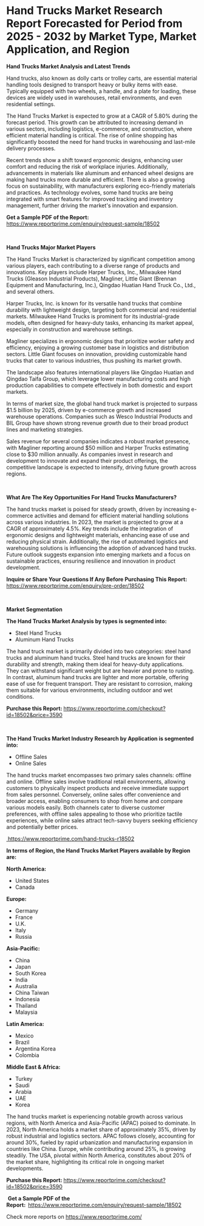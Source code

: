 <p><h1>Hand Trucks Market Research Report Forecasted for Period from 2025 -  2032 by Market Type, Market Application, and Region</h1></p><p><strong>Hand Trucks Market Analysis and Latest Trends</strong></p>
<p><p>Hand trucks, also known as dolly carts or trolley carts, are essential material handling tools designed to transport heavy or bulky items with ease. Typically equipped with two wheels, a handle, and a plate for loading, these devices are widely used in warehouses, retail environments, and even residential settings.</p><p>The Hand Trucks Market is expected to grow at a CAGR of 5.80% during the forecast period. This growth can be attributed to increasing demand in various sectors, including logistics, e-commerce, and construction, where efficient material handling is critical. The rise of online shopping has significantly boosted the need for hand trucks in warehousing and last-mile delivery processes.</p><p>Recent trends show a shift toward ergonomic designs, enhancing user comfort and reducing the risk of workplace injuries. Additionally, advancements in materials like aluminum and enhanced wheel designs are making hand trucks more durable and efficient. There is also a growing focus on sustainability, with manufacturers exploring eco-friendly materials and practices. As technology evolves, some hand trucks are being integrated with smart features for improved tracking and inventory management, further driving the market's innovation and expansion.</p></p>
<p><strong>Get a Sample PDF of the Report:&nbsp;</strong> <a href="https://www.reportprime.com/enquiry/request-sample/18502?utm_campaign=2774&utm_medium=2&utm_source=Github&utm_content=ia&utm_term=19032025&utm_id=hand-trucks">https://www.reportprime.com/enquiry/request-sample/18502</a></p>
<p>&nbsp;</p>
<p><strong>Hand Trucks Major Market Players</strong></p>
<p><p>The Hand Trucks Market is characterized by significant competition among various players, each contributing to a diverse range of products and innovations. Key players include Harper Trucks, Inc., Milwaukee Hand Trucks (Gleason Industrial Products), Magliner, Little Giant (Brennan Equipment and Manufacturing, Inc.), Qingdao Huatian Hand Truck Co., Ltd., and several others. </p><p>Harper Trucks, Inc. is known for its versatile hand trucks that combine durability with lightweight design, targeting both commercial and residential markets. Milwaukee Hand Trucks is prominent for its industrial-grade models, often designed for heavy-duty tasks, enhancing its market appeal, especially in construction and warehouse settings.</p><p>Magliner specializes in ergonomic designs that prioritize worker safety and efficiency, enjoying a growing customer base in logistics and distribution sectors. Little Giant focuses on innovation, providing customizable hand trucks that cater to various industries, thus pushing its market growth.</p><p>The landscape also features international players like Qingdao Huatian and Qingdao Taifa Group, which leverage lower manufacturing costs and high production capabilities to compete effectively in both domestic and export markets.</p><p>In terms of market size, the global hand truck market is projected to surpass $1.5 billion by 2025, driven by e-commerce growth and increased warehouse operations. Companies such as Wesco Industrial Products and BIL Group have shown strong revenue growth due to their broad product lines and marketing strategies.</p><p>Sales revenue for several companies indicates a robust market presence, with Magliner reporting around $50 million and Harper Trucks estimating close to $30 million annually. As companies invest in research and development to innovate and expand their product offerings, the competitive landscape is expected to intensify, driving future growth across regions.</p></p>
<p>&nbsp;</p>
<p><strong>What Are The Key Opportunities For Hand Trucks Manufacturers?</strong></p>
<p><p>The hand trucks market is poised for steady growth, driven by increasing e-commerce activities and demand for efficient material handling solutions across various industries. In 2023, the market is projected to grow at a CAGR of approximately 4.5%. Key trends include the integration of ergonomic designs and lightweight materials, enhancing ease of use and reducing physical strain. Additionally, the rise of automated logistics and warehousing solutions is influencing the adoption of advanced hand trucks. Future outlook suggests expansion into emerging markets and a focus on sustainable practices, ensuring resilience and innovation in product development.</p></p>
<p><strong>Inquire or Share Your Questions If Any Before Purchasing This Report:</strong> <a href="https://www.reportprime.com/enquiry/pre-order/18502?utm_campaign=2774&utm_medium=2&utm_source=Github&utm_content=ia&utm_term=19032025&utm_id=hand-trucks">https://www.reportprime.com/enquiry/pre-order/18502</a></p>
<p>&nbsp;</p>
<p><strong>Market Segmentation</strong></p>
<p><strong>The Hand Trucks Market Analysis by types is segmented into:</strong></p>
<p><ul><li>Steel Hand Trucks</li><li>Aluminum Hand Trucks</li></ul></p>
<p><p>The hand truck market is primarily divided into two categories: steel hand trucks and aluminum hand trucks. Steel hand trucks are known for their durability and strength, making them ideal for heavy-duty applications. They can withstand significant weight but are heavier and prone to rusting. In contrast, aluminum hand trucks are lighter and more portable, offering ease of use for frequent transport. They are resistant to corrosion, making them suitable for various environments, including outdoor and wet conditions.</p></p>
<p><strong>Purchase this Report:&nbsp;</strong><a href="https://www.reportprime.com/checkout?id=18502&price=3590&utm_campaign=2774&utm_medium=2&utm_source=Github&utm_content=ia&utm_term=19032025&utm_id=hand-trucks">https://www.reportprime.com/checkout?id=18502&price=3590</a></p>
<p>&nbsp;</p>
<p><strong>The Hand Trucks Market Industry Research by Application is segmented into:</strong></p>
<p><ul><li>Offline Sales</li><li>Online Sales</li></ul></p>
<p><p>The hand trucks market encompasses two primary sales channels: offline and online. Offline sales involve traditional retail environments, allowing customers to physically inspect products and receive immediate support from sales personnel. Conversely, online sales offer convenience and broader access, enabling consumers to shop from home and compare various models easily. Both channels cater to diverse customer preferences, with offline sales appealing to those who prioritize tactile experiences, while online sales attract tech-savvy buyers seeking efficiency and potentially better prices.</p></p>
<p><a href="https://www.reportprime.com/hand-trucks-r18502?utm_campaign=2774&utm_medium=2&utm_source=Github&utm_content=ia&utm_term=19032025&utm_id=hand-trucks">&nbsp;https://www.reportprime.com/hand-trucks-r18502</a></p>
<p><strong>In terms of Region, the Hand Trucks Market Players available by Region are:</strong></p>
<p>
    <p> <strong> North America: </strong>
        <ul>
            <li>United States</li>
            <li>Canada</li>
        </ul>
        </p> 
    <p> <strong> Europe: </strong>
        <ul>
            <li>Germany</li>
            <li>France</li>
            <li>U.K.</li>
            <li>Italy</li>
            <li>Russia</li>
        </ul>
        </p> 
    <p> <strong> Asia-Pacific: </strong>
        <ul>
            <li>China</li>
            <li>Japan</li>
            <li>South Korea</li>
            <li>India</li>
            <li>Australia</li>
            <li>China Taiwan</li>
            <li>Indonesia</li>
            <li>Thailand</li>
            <li>Malaysia</li>
        </ul>
        </p> 
    <p> <strong> Latin America: </strong>
        <ul>
            <li>Mexico</li>
            <li>Brazil</li>
            <li>Argentina Korea</li>
            <li>Colombia</li>
        </ul>
        </p> 
    <p> <strong> Middle East & Africa: </strong>
        <ul>
            <li>Turkey</li>
            <li>Saudi</li>
            <li>Arabia</li>
            <li>UAE</li>
            <li>Korea</li>
        </ul>
    </p>
    </p>
<p><p>The hand trucks market is experiencing notable growth across various regions, with North America and Asia-Pacific (APAC) poised to dominate. In 2023, North America holds a market share of approximately 35%, driven by robust industrial and logistics sectors. APAC follows closely, accounting for around 30%, fueled by rapid urbanization and manufacturing expansion in countries like China. Europe, while contributing around 25%, is growing steadily. The USA, pivotal within North America, constitutes about 20% of the market share, highlighting its critical role in ongoing market developments.</p></p>
<p><strong>Purchase this Report: </strong><a href="https://www.reportprime.com/checkout?id=18502&price=3590&utm_campaign=2774&utm_medium=2&utm_source=Github&utm_content=ia&utm_term=19032025&utm_id=hand-trucks">https://www.reportprime.com/checkout?id=18502&price=3590</a></p>
<p>&nbsp;<strong>Get a Sample PDF of the Report:&nbsp;&nbsp;</strong><a href="https://www.reportprime.com/enquiry/request-sample/18502?utm_campaign=2774&utm_medium=2&utm_source=Github&utm_content=ia&utm_term=19032025&utm_id=hand-trucks">https://www.reportprime.com/enquiry/request-sample/18502</a></p>
<p><strong></strong></p>
<p>Check more reports on <a href="https://www.reportprime.com/?utm_campaign=2774&utm_medium=2&utm_source=Github&utm_content=ia&utm_term=19032025&utm_id=hand-trucks">https://www.reportprime.com/</a></p>